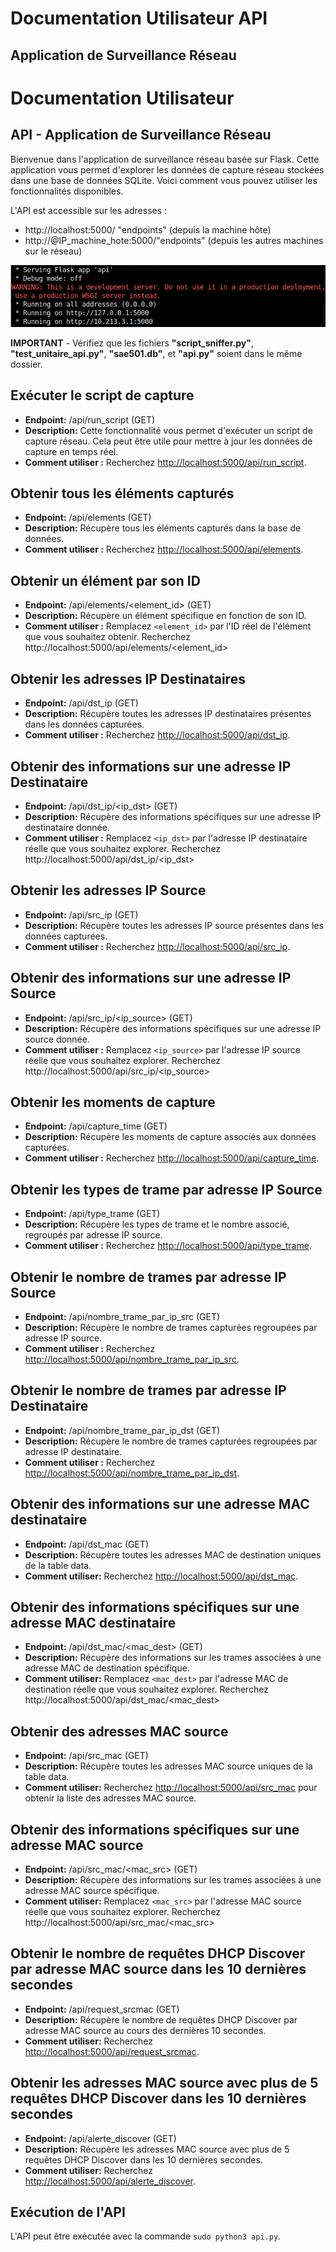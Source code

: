 # Documentation Utilisateur API
## Application de Surveillance Réseau

# Documentation Utilisateur

## API - Application de Surveillance Réseau

Bienvenue dans l'application de surveillance réseau basée sur Flask. Cette application vous permet d'explorer les données de capture réseau stockées dans une base de données SQLite. Voici comment vous pouvez utiliser les fonctionnalités disponibles.

L'API est accessible sur les adresses :
- http://localhost:5000/ "endpoints" (depuis la machine hôte)
- http://@IP_machine_hote:5000/"endpoints" (depuis les autres machines sur le réseau)

![Alt_text](adresses.png)


**IMPORTANT** - Vérifiez que les fichiers **"script_sniffer.py"**, **"test_unitaire_api.py"**, **"sae501.db"**, et **"api.py"** soient dans le même dossier.


## Exécuter le script de capture

- **Endpoint:** /api/run_script (GET)
- **Description:** Cette fonctionnalité vous permet d'exécuter un script de capture réseau. Cela peut être utile pour mettre à jour les données de capture en temps réel.
- **Comment utiliser :** Recherchez [http://localhost:5000/api/run_script](http://localhost:5000/api/run_script).


## Obtenir tous les éléments capturés

- **Endpoint:** /api/elements (GET)
- **Description:** Récupère tous les éléments capturés dans la base de données.
- **Comment utiliser :** Recherchez [http://localhost:5000/api/elements](http://localhost:5000/api/elements).


## Obtenir un élément par son ID

- **Endpoint:** /api/elements/<element_id> (GET)
- **Description:** Récupère un élément spécifique en fonction de son ID.
- **Comment utiliser :** Remplacez `<element_id>` par l'ID réel de l'élément que vous souhaitez obtenir. Recherchez http://localhost:5000/api/elements/<element_id>


## Obtenir les adresses IP Destinataires

- **Endpoint:** /api/dst_ip (GET)
- **Description:** Récupère toutes les adresses IP destinataires présentes dans les données capturées.
- **Comment utiliser :** Recherchez [http://localhost:5000/api/dst_ip](http://localhost:5000/api/dst_ip).


## Obtenir des informations sur une adresse IP Destinataire

- **Endpoint:** /api/dst_ip/<ip_dst> (GET)
- **Description:** Récupère des informations spécifiques sur une adresse IP destinataire donnée.
- **Comment utiliser :** Remplacez `<ip_dst>` par l'adresse IP destinataire réelle que vous souhaitez explorer. Recherchez http://localhost:5000/api/dst_ip/<ip_dst>


## Obtenir les adresses IP Source

- **Endpoint:** /api/src_ip (GET)
- **Description:** Récupère toutes les adresses IP source présentes dans les données capturées.
- **Comment utiliser :** Recherchez [http://localhost:5000/api/src_ip](http://localhost:5000/api/src_ip).


## Obtenir des informations sur une adresse IP Source

- **Endpoint:** /api/src_ip/<ip_source> (GET)
- **Description:** Récupère des informations spécifiques sur une adresse IP source donnée.
- **Comment utiliser :** Remplacez `<ip_source>` par l'adresse IP source réelle que vous souhaitez explorer. Recherchez http://localhost:5000/api/src_ip/<ip_source>


## Obtenir les moments de capture

- **Endpoint:** /api/capture_time (GET)
- **Description:** Récupère les moments de capture associés aux données capturées.
- **Comment utiliser :** Recherchez [http://localhost:5000/api/capture_time](http://localhost:5000/api/capture_time).


## Obtenir les types de trame par adresse IP Source

- **Endpoint:** /api/type_trame (GET)
- **Description:** Récupère les types de trame et le nombre associé, regroupés par adresse IP source.
- **Comment utiliser :** Recherchez [http://localhost:5000/api/type_trame](http://localhost:5000/api/type_trame).


## Obtenir le nombre de trames par adresse IP Source

- **Endpoint:** /api/nombre_trame_par_ip_src (GET)
- **Description:** Récupère le nombre de trames capturées regroupées par adresse IP source.
- **Comment utiliser :** Recherchez [http://localhost:5000/api/nombre_trame_par_ip_src](http://localhost:5000/api/nombre_trame_par_ip_src).


## Obtenir le nombre de trames par adresse IP Destinataire

- **Endpoint:** /api/nombre_trame_par_ip_dst (GET)
- **Description:** Récupère le nombre de trames capturées regroupées par adresse IP destinataire.
- **Comment utiliser :** Recherchez [http://localhost:5000/api/nombre_trame_par_ip_dst](http://localhost:5000/api/nombre_trame_par_ip_dst).


## Obtenir des informations sur une adresse MAC destinataire

- **Endpoint:** /api/dst_mac (GET)
- **Description:** Récupère toutes les adresses MAC de destination uniques de la table data.
- **Comment utiliser:** Recherchez [http://localhost:5000/api/dst_mac](http://localhost:5000/api/dst_mac).


## Obtenir des informations spécifiques sur une adresse MAC destinataire

- **Endpoint:** /api/dst_mac/<mac_dest> (GET)
- **Description:** Récupère des informations sur les trames associées à une adresse MAC de destination spécifique.
- **Comment utiliser:** Remplacez `<mac_dest>` par l'adresse MAC de destination réelle que vous souhaitez explorer. Recherchez http://localhost:5000/api/dst_mac/<mac_dest>


## Obtenir des adresses MAC source

- **Endpoint:** /api/src_mac (GET)
- **Description:** Récupère toutes les adresses MAC source uniques de la table data.
- **Comment utiliser:** Recherchez [http://localhost:5000/api/src_mac](http://localhost:5000/api/src_mac) pour obtenir la liste des adresses MAC source.


## Obtenir des informations spécifiques sur une adresse MAC source

- **Endpoint:** /api/src_mac/<mac_src> (GET)
- **Description:** Récupère des informations sur les trames associées à une adresse MAC source spécifique.
- **Comment utiliser:** Remplacez `<mac_src>` par l'adresse MAC source réelle que vous souhaitez explorer. Recherchez http://localhost:5000/api/src_mac/<mac_src>


## Obtenir le nombre de requêtes DHCP Discover par adresse MAC source dans les 10 dernières secondes

- **Endpoint:** /api/request_srcmac (GET)
- **Description:** Récupère le nombre de requêtes DHCP Discover par adresse MAC source au cours des dernières 10 secondes.
- **Comment utiliser:** Recherchez [http://localhost:5000/api/request_srcmac](http://localhost:5000/api/request_srcmac).


## Obtenir les adresses MAC source avec plus de 5 requêtes DHCP Discover dans les 10 dernières secondes

- **Endpoint:** /api/alerte_discover (GET)
- **Description:** Récupère les adresses MAC source avec plus de 5 requêtes DHCP Discover dans les 10 dernières secondes.
- **Comment utiliser:** Recherchez [http://localhost:5000/api/alerte_discover](http://localhost:5000/api/alerte_discover).


## Exécution de l'API

L'API peut être exécutée avec la commande `sudo python3 api.py`.
